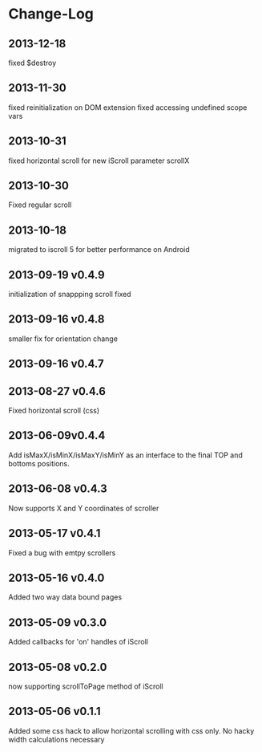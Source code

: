 # Change-Log

## 2013-12-18
fixed $destroy

## 2013-11-30
fixed reinitialization on DOM extension
fixed accessing undefined scope vars

## 2013-10-31
fixed horizontal scroll for new iScroll parameter scrollX 

## 2013-10-30
Fixed regular scroll

## 2013-10-18
migrated to iscroll 5 for better performance on Android

## 2013-09-19 v0.4.9
initialization of snappping scroll fixed

## 2013-09-16 v0.4.8
smaller fix for orientation change

## 2013-09-16 v0.4.7


## 2013-08-27 v0.4.6
Fixed horizontal scroll (css)

## 2013-06-09v0.4.4
Add isMaxX/isMinX/isMaxY/isMinY as an interface to the final TOP and bottoms positions.

## 2013-06-08 v0.4.3
Now supports X and Y coordinates of scroller

## 2013-05-17 v0.4.1
Fixed a bug with emtpy scrollers

## 2013-05-16 v0.4.0
Added two way data bound pages

## 2013-05-09 v0.3.0
Added callbacks for 'on' handles of iScroll

## 2013-05-08 v0.2.0
now supporting scrollToPage method of iScroll

## 2013-05-06 v0.1.1
Added some css hack to allow horizontal scrolling with css only. No hacky width calculations necessary

